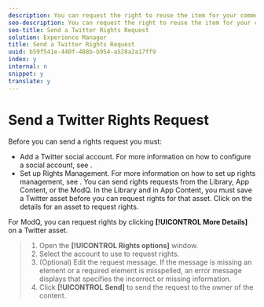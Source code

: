 ```yaml
---
description: You can request the right to reuse the item for your commercial purposes from the Library, App Content, or ModQ.
seo-description: You can request the right to reuse the item for your commercial purposes from the Library, App Content, or ModQ.
seo-title: Send a Twitter Rights Request
solution: Experience Manager
title: Send a Twitter Rights Request
uuid: b59f541e-440f-488b-b954-a528a2a17ff9
index: y
internal: n
snippet: y
translate: y
---
```


# Send a Twitter Rights Request

Before you can send a rights request you must:
* Add a Twitter social account. For more information on how to configure a social account, see [](t_configure_social_accout_instagram/t_configure_social_accout_instagram.md#t_configure_social_accout_instagram).
* Set up Rights Management. For more information on how to set up rights management, see [](c_how_requesting_rights_works.md#c_how_requesting_rights_works).
You can send rights requests from the Library, App Content, or the ModQ. In the Library and in App Content, you must save a Twitter asset before you can request rights for that asset. Click on the details for an asset to request rights.

For ModQ, you can request rights by clicking **[!UICONTROL  More Details]** on a Twitter asset.

>1. Open the **[!UICONTROL  Rights options]** window.
>1. Select the account to use to request rights.
>1. (Optional) Edit the request message. If the message is missing an element or a required element is misspelled, an error message displays that specifies the incorrect or missing information.
>1. Click **[!UICONTROL  Send]** to send the request to the owner of the content.
